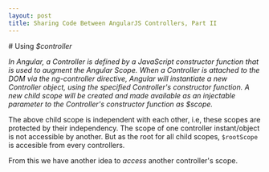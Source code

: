 ```yaml
---
layout: post
title: Sharing Code Between AngularJS Controllers, Part II
---
```



\# Using *$controller*

*In Angular, a Controller is defined by a JavaScript constructor function that is used to augment the Angular Scope.
When a Controller is attached to the DOM via the ng-controller directive, Angular will instantiate a new Controller object,
using the specified Controller's constructor function. A new child scope will be created and made available as an injectable
parameter to the Controller's constructor function as $scope.*

The above child scope is independent with each other, i.e, these scopes are protected by their independency. The scope of one controller
instant/object is not accessible by another. But as the root for all child scopes, `$rootScope` is accesible from every controllers.

From this we have another idea to *access* another controller's scope.
